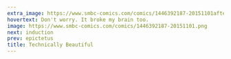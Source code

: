 ```yaml
---
extra_image: https://www.smbc-comics.com/comics/1446392187-20151101after.png
hovertext: Don't worry. It broke my brain too.
image: https://www.smbc-comics.com/comics/1446392187-20151101.png
next: induction
prev: epictetus
title: Technically Beautiful
---
```

